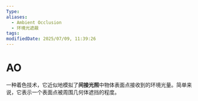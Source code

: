 ```yaml
---
Type: 
aliases:
  - Ambient Occlusion
  - 环境光遮蔽
tags: 
modifiedDate: 2025/07/09, 11:39:26
---
```


# AO

一种着色技术，它近似地模拟了**间接光照**中物体表面点接收到的环境光量。简单来说，它表示一个表面点被周围几何体遮挡的程度。
